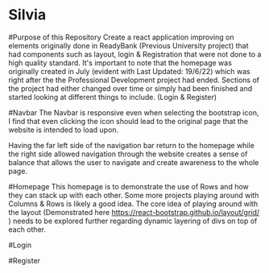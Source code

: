 # Silvia

#Purpose of this Repository
Create a react application improving on elements originally done in ReadyBank (Previous University project) that had components such as layout, login & Registration that were not done to a high quality standard. It's important to note that the homepage was originally created in July (evident with Last Updated: 19/6/22) which was right after the the Professional Development project had ended. Sections of the project had either changed over time or simply had been finished and started looking at different things to include. (Login & Register)

#Navbar
The Navbar is responsive even when selecting the bootstrap icon, I find that even clicking the icon should lead to the original page that the website is intended to load upon. 

Having the far left side of the navigation bar return to the homepage while the right side allowed navigation through the website creates a sense of balance that allows the user to navigate and create awareness to the whole page.

#Homepage
This homepage is to demonstrate the use of Rows and how they can stack up with each other. Some more projects playing around with Columns & Rows is likely a good idea. The core idea of playing around with the layout (Demonstrated here https://react-bootstrap.github.io/layout/grid/ ) needs to be explored further regarding dynamic layering of divs on top of each other.

#Login

#Register
